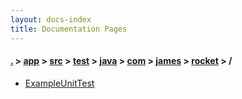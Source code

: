 ```yaml
---
layout: docs-index
title: Documentation Pages
---
```

#### [.](./../../../../../../../index) > [app](./../../../../../../index) > [src](./../../../../../index) > [test](./../../../../index) > [java](./../../../index) > [com](./../../index) > [james](./../index) > [rocket](./index) > **/**

- [ExampleUnitTest](ExampleUnitTest)
